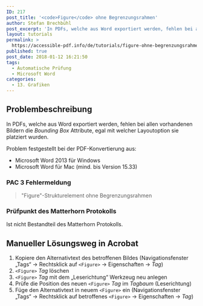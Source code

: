 ```yaml
---
ID: 217
post_title: '<code>Figure</code> ohne Begrenzungsrahmen'
author: Stefan Brechbühl
post_excerpt: 'In PDFs, welche aus Word exportiert werden, fehlen bei allen vorhandenen Bildern die <em>Bounding Box</em> Attribute, egal mit welcher Layoutoption sie platziert wurden.'
layout: tutorials
permalink: >
  https://accessible-pdf.info/de/tutorials/figure-ohne-begrenzungsrahmen/
published: true
post_date: 2018-01-12 16:21:50
tags:
  - Automatische Prüfung
  - Microsoft Word
categories:
  - 13. Grafiken
---
```

## Problembeschreibung

In PDFs, welche aus Word exportiert werden, fehlen bei allen vorhandenen Bildern die *Bounding Box* Attribute, egal mit welcher Layoutoption sie platziert wurden.

Problem festgestellt bei der PDF-Konvertierung aus:

*   Microsoft Word 2013 für Windows
*   Microsoft Word für Mac (mind. bis Version 15.33)

### PAC 3 Fehlermeldung

> "Figure"-Strukturelement ohne Begrenzungsrahmen

### Prüfpunkt des Matterhorn Protokolls

Ist nicht Bestandteil des Matterhorn Protokolls.

## Manueller Lösungsweg in Acrobat

1.  Kopiere den Alternativtext des betroffenen Bildes (Navigationsfenster „Tags“ → Rechtsklick auf `<Figure>` → Eigenschaften → *Tag*)
2.  `<Figure>` *Tag* löschen
3.  `<Figure>` *Tag* mit dem „Leserichtung“ Werkzeug neu anlegen
4.  Prüfe die Position des neuen `<Figure>` *Tag* im *Tagbaum* (Leserichtung)
5.  Füge den Alternativtext in neuem `<Figure>` ein (Navigationsfenster „Tags“ → Rechtsklick auf betroffenes `<Figure>` → Eigenschaften → *Tag*)